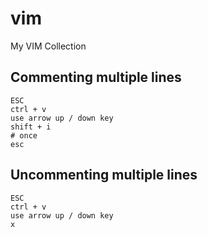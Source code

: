 # vim
My VIM Collection

## Commenting multiple lines
```
ESC
ctrl + v
use arrow up / down key
shift + i
# once
esc
```

## Uncommenting multiple lines
```
ESC
ctrl + v
use arrow up / down key
x
```

